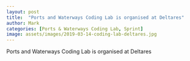 ```yaml
---
layout: post
title:  "Ports and Waterways Coding Lab is organised at Deltares"
author: Mark
categories: [Ports & Waterways Coding Lab, Sprint]
image: assets/images/2019-03-14-coding-lab-deltares.jpg 
---
```

Ports and Waterways Coding Lab is organised at Deltares